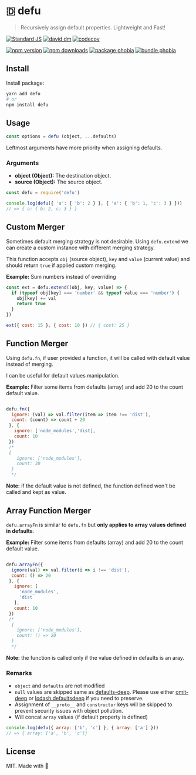 # 🇩 defu

> Recursively assign default properties. Lightweight and Fast!

[![Standard JS][standard-src]][standard-href]
[![david dm][david-src]][david-href]
[![codecov][codecov-src]][codecov-href]

[![npm version][npm-v-src]][npm-v-href]
[![npm downloads][npm-dm-src]][npm-dm-href]
[![package phobia][packagephobia-src]][packagephobia-href]
[![bundle phobia][bundlephobia-src]][bundlephobia-href]

## Install

Install package:

```bash
yarn add defu
# or
npm install defu
```

## Usage

```js
const options = defu (object, ...defaults)
```

Leftmost arguments have more priority when assigning defaults.

### Arguments

- **object (Object):** The destination object.
- **source (Object):** The source object.

```js
const defu = require('defu')

console.log(defu({ 'a': { 'b': 2 } }, { 'a': { 'b': 1, 'c': 3 } }))
// => { a: { b: 2, c: 3 } }
```

## Custom Merger

Sometimes default merging strategy is not desirable. Using `defu.extend` we can create a custom instance with different merging strategy.

This function accepts `obj` (source object), `key` and `value` (current value) and should return `true` if applied custom merging.

**Example:** Sum numbers instead of overriding

```js
const ext = defu.extend((obj, key, value) => {
  if (typeof obj[key] === 'number' && typeof value === 'number') {
    obj[key] += val
    return true
  }
})

ext({ cost: 15 }, { cost: 10 }) // { cost: 25 }
```

## Function Merger

Using `defu.fn`, if user provided a function, it will be called with default value instead of merging.

I can be useful for default values manipulation.

**Example:** Filter some items from defaults (array) and add 20 to the count default value.

```js

defu.fn({
  ignore: (val) => val.filter(item => item !== 'dist'),
  count: (count) => count + 20
 }, {
   ignore: ['node_modules','dist],
   count: 10
 })
 /*
 {
    ignore: ['node_modules'],
    count: 30
  }
  */
```

**Note:** if the default value is not defined, the function defined won't be called and kept as value.

## Array Function Merger

`defu.arrayFn` is similar to `defu.fn` but **only applies to array values defined in defaults**.

**Example:** Filter some items from defaults (array) and add 20 to the count default value.

```js

defu.arrayFn({
  ignore(val) => val.filter(i => i !== 'dist'),
  count: () => 20
 }, {
   ignore: [
     'node_modules',
     'dist
   ],
   count: 10
 })
 /*
  {
    ignore: ['node_modules'],
    count: () => 20
  }
  */
```

**Note:** the function is called only if the value defined in defaults is an aray.

### Remarks

- `object` and `defaults` are not modified
- `null` values are skipped same as [defaults-deep](https://www.npmjs.com/package/defaults-deep). Please use either [omit-deep](http://npmjs.com/package/omit-deep) or [lodash.defaultsdeep](https://www.npmjs.com/package/lodash.defaultsdeep) if you need to preserve.
- Assignment of `__proto__` and `constructor` keys will be skipped to prevent security issues with object pollution.
- Will concat `array` values (if default property is defined)
```js
console.log(defu({ array: ['b', 'c'] }, { array: ['a'] }))
// => { array: ['a', 'b', 'c']}
```

## License

MIT. Made with 💖

<!-- Refs -->
[standard-src]: https://flat.badgen.net/badge/code%20style/standard/green
[standard-href]: https://standardjs.com

[npm-v-src]: https://flat.badgen.net/npm/v/defu/latest
[npm-v-href]: https://npmjs.com/package/defu

[npm-dm-src]: https://flat.badgen.net/npm/dm/defu
[npm-dm-href]: https://npmjs.com/package/defu

[packagephobia-src]: https://flat.badgen.net/packagephobia/install/defu
[packagephobia-href]: https://packagephobia.now.sh/result?p=defu

[bundlephobia-src]: https://flat.badgen.net/bundlephobia/min/defu
[bundlephobia-href]: https://bundlephobia.com/result?p=defu

[david-src]: https://flat.badgen.net/david/dep/nuxt-contrib/defu
[david-href]: https://david-dm.org/nuxt-contrib/defu

[codecov-src]: https://flat.badgen.net/codecov/c/github/nuxt-contrib/defu/master
[codecov-href]: https://codecov.io/gh/nuxt-contrib/defu
